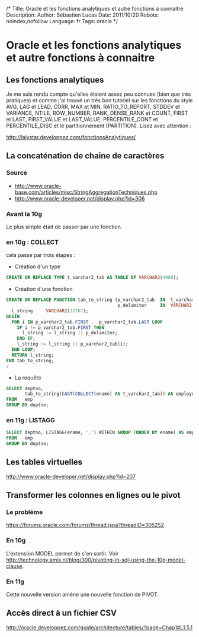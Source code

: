 /*
Title: Oracle et les fonctions analytiques et autre fonctions à connaitre
Description: 
Author: Sébastien Lucas
Date: 2011/10/20
Robots: noindex,nofollow
Language: fr
Tags: oracle
*/
# Oracle et les fonctions analytiques et autre fonctions à connaitre

## Les fonctions analytiques
Je me suis rendu compte qu'elles étaient assez peu connues (bien que très pratiques) et comme j'ai trouvé un très bon tutoriel sur les fonctions du style AVG, LAG et LEAD, CORR, MAX et MIN, RATIO_TO_REPORT, STDDEV et VARIANCE, NTILE, ROW_NUMBER, RANK, DENSE_RANK et COUNT, FIRST et LAST, FIRST_VALUE et LAST_VALUE, PERCENTILE_CONT et PERCENTILE_DISC et le partitionnement (PARTITION). Lisez avec attention :

http://lalystar.developpez.com/fonctionsAnalytiques/

## La concaténation de chaine de caractères

### Source
*	http://www.oracle-base.com/articles/misc/StringAggregationTechniques.php
*	http://www.oracle-developer.net/display.php?id=306

###  Avant la 10g 

Le plus simple était de passer par une fonction.

###  en 10g : COLLECT 

cela passe par trois étapes :
*	Création d'un type

```sql
CREATE OR REPLACE TYPE t_varchar2_tab AS TABLE OF VARCHAR2(4000);
```
*	Création d'une fonction

```sql
CREATE OR REPLACE FUNCTION tab_to_string (p_varchar2_tab  IN  t_varchar2_tab,
                                          p_delimiter     IN  VARCHAR2 DEFAULT ',') RETURN VARCHAR2 IS
  l_string     VARCHAR2(32767);
BEGIN
  FOR i IN p_varchar2_tab.FIRST .. p_varchar2_tab.LAST LOOP
    IF i != p_varchar2_tab.FIRST THEN
      l_string := l_string || p_delimiter;
    END IF;
    l_string := l_string || p_varchar2_tab(i);
  END LOOP;
  RETURN l_string;
END tab_to_string;
/
```
*	La requête

```sql
SELECT deptno,
       tab_to_string(CAST(COLLECT(ename) AS t_varchar2_tab)) AS employees
FROM   emp
GROUP BY deptno;
```

###  en 11g : LISTAGG 

```sql
SELECT deptno, LISTAGG(ename, ',') WITHIN GROUP (ORDER BY ename) AS employees
FROM   emp
GROUP BY deptno;
```

## Les tables virtuelles

http://www.oracle-developer.net/display.php?id=207

## Transformer les colonnes en lignes ou le pivot

### Le problème
https://forums.oracle.com/forums/thread.jspa?threadID=305252

### En 10g

L'extension MODEL permet de s'en sortir. Voir http://technology.amis.nl/blog/300/pivoting-in-sql-using-the-10g-model-clause.

### En 11g

Cette nouvelle version amène une nouvelle fonction de PIVOT.

## Accès direct à un fichier CSV

http://oracle.developpez.com/guide/architecture/tables/?page=Chap1#L1.5.1
